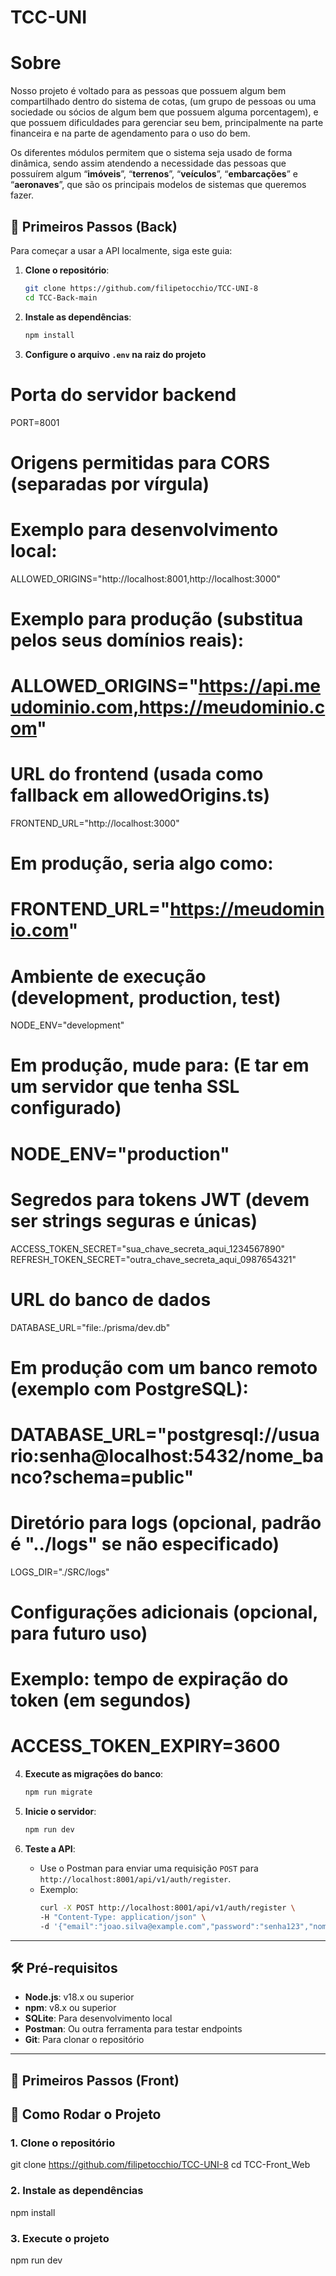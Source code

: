 # TCC-UNI

# Sobre

Nosso projeto é voltado para as pessoas que possuem algum bem compartilhado dentro do sistema de cotas, (um grupo de pessoas ou uma sociedade ou sócios de algum bem que possuem alguma porcentagem), e que possuem dificuldades para gerenciar seu bem, principalmente na parte financeira e na parte de agendamento para o uso do bem.

Os diferentes módulos permitem que o sistema seja usado de forma dinâmica, sendo assim atendendo a necessidade das pessoas que possuírem algum “**imóveis**”, “**terrenos**”, “**veículos**”, “**embarcações**” e “**aeronaves**”, que são os principais modelos de sistemas que queremos fazer.


## 🚀 Primeiros Passos (Back)

Para começar a usar a API localmente, siga este guia:

1. **Clone o repositório**:
   ```bash
   git clone https://github.com/filipetocchio/TCC-UNI-8
   cd TCC-Back-main
   ```

2. **Instale as dependências**:
   ```bash
   npm install
   ```

3. **Configure o arquivo `.env` na raiz do projeto** 


# Porta do servidor backend
PORT=8001

# Origens permitidas para CORS (separadas por vírgula)
# Exemplo para desenvolvimento local:
ALLOWED_ORIGINS="http://localhost:8001,http://localhost:3000"
# Exemplo para produção (substitua pelos seus domínios reais):
# ALLOWED_ORIGINS="https://api.meudominio.com,https://meudominio.com"

# URL do frontend (usada como fallback em allowedOrigins.ts)
FRONTEND_URL="http://localhost:3000"
# Em produção, seria algo como:
# FRONTEND_URL="https://meudominio.com"

# Ambiente de execução (development, production, test)
NODE_ENV="development"
# Em produção, mude para: (E tar em um servidor que tenha SSL configurado)
# NODE_ENV="production"

# Segredos para tokens JWT (devem ser strings seguras e únicas)
ACCESS_TOKEN_SECRET="sua_chave_secreta_aqui_1234567890"
REFRESH_TOKEN_SECRET="outra_chave_secreta_aqui_0987654321"

# URL do banco de dados
DATABASE_URL="file:./prisma/dev.db"
# Em produção com um banco remoto (exemplo com PostgreSQL):
# DATABASE_URL="postgresql://usuario:senha@localhost:5432/nome_banco?schema=public"

# Diretório para logs (opcional, padrão é "../logs" se não especificado)
LOGS_DIR="./SRC/logs"

# Configurações adicionais (opcional, para futuro uso)
# Exemplo: tempo de expiração do token (em segundos)
# ACCESS_TOKEN_EXPIRY=3600


4. **Execute as migrações do banco**:
   ```bash
   npm run migrate
   ```

5. **Inicie o servidor**:
   ```bash
   npm run dev
   ```

6. **Teste a API**:
   - Use o Postman para enviar uma requisição `POST` para `http://localhost:8001/api/v1/auth/register`.
   - Exemplo:
     ```bash
     curl -X POST http://localhost:8001/api/v1/auth/register \
     -H "Content-Type: application/json" \
     -d '{"email":"joao.silva@example.com","password":"senha123","nomeCompleto":"João da Silva","cpf":"12345678901","telefone":"11987654321"}'
     ```

---

## 🛠️ Pré-requisitos

- **Node.js**: v18.x ou superior
- **npm**: v8.x ou superior
- **SQLite**: Para desenvolvimento local
- **Postman**: Ou outra ferramenta para testar endpoints
- **Git**: Para clonar o repositório

---


## 🚀 Primeiros Passos (Front)

## 🚀 Como Rodar o Projeto 

### 1. Clone o repositório


git clone https://github.com/filipetocchio/TCC-UNI-8
cd TCC-Front_Web

### 2. Instale as dependências

npm install

### 3. Execute o projeto

npm run dev    
